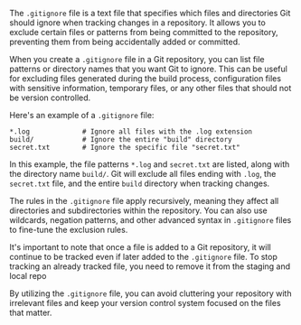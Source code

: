 The `.gitignore` file is a text file that specifies which files and directories Git should ignore when tracking changes in a repository. It allows you to exclude certain files or patterns from being committed to the repository, preventing them from being accidentally added or committed.

When you create a `.gitignore` file in a Git repository, you can list file patterns or directory names that you want Git to ignore. This can be useful for excluding files generated during the build process, configuration files with sensitive information, temporary files, or any other files that should not be version controlled.

Here's an example of a `.gitignore` file:

```
*.log             # Ignore all files with the .log extension
build/            # Ignore the entire "build" directory
secret.txt        # Ignore the specific file "secret.txt"
```

In this example, the file patterns `*.log` and `secret.txt` are listed, along with the directory name `build/`. Git will exclude all files ending with `.log`, the `secret.txt` file, and the entire `build` directory when tracking changes.

The rules in the `.gitignore` file apply recursively, meaning they affect all directories and subdirectories within the repository. You can also use wildcards, negation patterns, and other advanced syntax in `.gitignore` files to fine-tune the exclusion rules.

It's important to note that once a file is added to a Git repository, it will continue to be tracked even if later added to the `.gitignore` file. To stop tracking an already tracked file, you need to remove it from the staging and local repo

By utilizing the `.gitignore` file, you can avoid cluttering your repository with irrelevant files and keep your version control system focused on the files that matter.